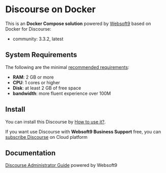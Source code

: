 # Discourse on Docker  

This is an **Docker Compose solution** powered by [Websoft9](https://www.websoft9.com) based on Docker for Discourse:


 - community:  3.3.2, latest


## System Requirements

The following are the minimal [recommended requirements](https://github.com/discourse/discourse/blob/main/docs/INSTALL.md#hardware-requirements):

* **RAM**: 2 GB or more
* **CPU**: 1 cores or higher
* **Disk**: at least 2 GB of free space
* **bandwidth**: more fluent experience over 100M  

## Install

You can install this Discourse by [How to use it?](https://github.com/Websoft9/docker-library#how-to-use-it).   

If you want use Discourse with **Websoft9 Business Support** free, you can [subscribe Discourse](https://www.websoft9.com/apps) on Cloud platform

## Documentation

[Discourse Administrator Guide](https://support.websoft9.com/docs/discourse) powered by Websoft9